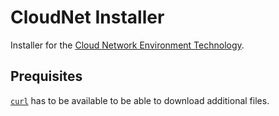# CloudNet Installer

Installer for the [Cloud Network Environment Technology](https://www.spigotmc.org/resources/cloudnet-the-cloud-network-environment-technology.42059/).

## Prequisites

[`curl`](https://curl.haxx.se/) has to be available to be able to download additional files.